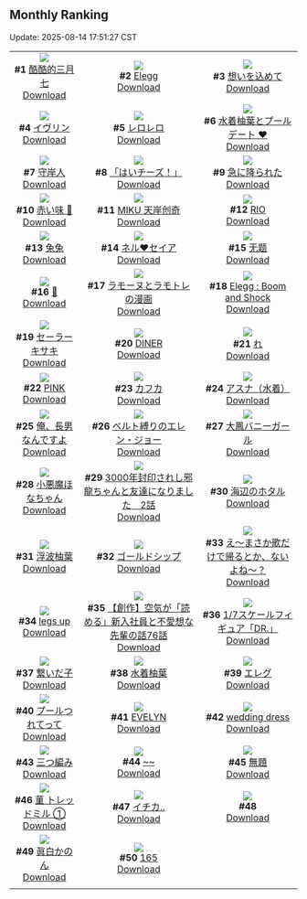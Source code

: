 ## Monthly Ranking
Update: 2025-08-14 17:51:27 CST

|      |      |      |
| :----: | :----: | :----: |
| ![](https://i.pixiv.re/c/240x480/img-master/img/2025/07/17/02/01/11/132780553_p0_master1200.jpg)<br>**#1** [酷酷的三月七](https://www.pixiv.net/artworks/132780553)<br>[Download](https://i.pixiv.re/img-original/img/2025/07/17/02/01/11/132780553_p0.jpg) | ![](https://i.pixiv.re/c/240x480/img-master/img/2025/07/17/12/16/34/132790142_p0_master1200.jpg)<br>**#2** [Elegg](https://www.pixiv.net/artworks/132790142)<br>[Download](https://i.pixiv.re/img-original/img/2025/07/17/12/16/34/132790142_p0.jpg) | ![](https://i.pixiv.re/c/240x480/img-master/img/2025/07/16/00/00/15/132740037_p0_master1200.jpg)<br>**#3** [想いを込めて](https://www.pixiv.net/artworks/132740037)<br>[Download](https://i.pixiv.re/img-original/img/2025/07/16/00/00/15/132740037_p0.jpg) |
| ![](https://i.pixiv.re/c/240x480/img-master/img/2025/07/17/16/41/08/132795059_p0_master1200.jpg)<br>**#4** [イヴリン](https://www.pixiv.net/artworks/132795059)<br>[Download](https://i.pixiv.re/img-original/img/2025/07/17/16/41/08/132795059_p0.png) | ![](https://i.pixiv.re/c/240x480/img-master/img/2025/07/17/00/00/04/132776215_p0_master1200.jpg)<br>**#5** [レロレロ](https://www.pixiv.net/artworks/132776215)<br>[Download](https://i.pixiv.re/img-original/img/2025/07/17/00/00/04/132776215_p0.png) | ![](https://i.pixiv.re/c/240x480/img-master/img/2025/07/17/20/35/31/132802398_p0_master1200.jpg)<br>**#6** [水着柚葉とプールデート ❤️](https://www.pixiv.net/artworks/132802398)<br>[Download](https://i.pixiv.re/img-original/img/2025/07/17/20/35/31/132802398_p0.png) |
| ![](https://i.pixiv.re/c/240x480/img-master/img/2025/07/17/18/00/10/132797019_p0_master1200.jpg)<br>**#7** [守岸人](https://www.pixiv.net/artworks/132797019)<br>[Download](https://i.pixiv.re/img-original/img/2025/07/17/18/00/10/132797019_p0.jpg) | ![](https://i.pixiv.re/c/240x480/img-master/img/2025/07/17/00/06/34/132776883_p0_master1200.jpg)<br>**#8** [「はいチーズ！」](https://www.pixiv.net/artworks/132776883)<br>[Download](https://i.pixiv.re/img-original/img/2025/07/17/00/06/34/132776883_p0.png) | ![](https://i.pixiv.re/c/240x480/img-master/img/2025/07/17/00/00/05/132776217_p0_master1200.jpg)<br>**#9** [急に降られた](https://www.pixiv.net/artworks/132776217)<br>[Download](https://i.pixiv.re/img-original/img/2025/07/17/00/00/05/132776217_p0.jpg) |
| ![](https://i.pixiv.re/c/240x480/img-master/img/2025/07/17/08/54/29/132786758_p0_master1200.jpg)<br>**#10** [赤い味 💢](https://www.pixiv.net/artworks/132786758)<br>[Download](https://i.pixiv.re/img-original/img/2025/07/17/08/54/29/132786758_p0.png) | ![](https://i.pixiv.re/c/240x480/img-master/img/2025/07/17/00/06/33/132776882_p0_master1200.jpg)<br>**#11** [MIKU 天岸创奇](https://www.pixiv.net/artworks/132776882)<br>[Download](https://i.pixiv.re/img-original/img/2025/07/17/00/06/33/132776882_p0.jpg) | ![](https://i.pixiv.re/c/240x480/img-master/img/2025/07/18/00/00/18/132810920_p0_master1200.jpg)<br>**#12** [RIO](https://www.pixiv.net/artworks/132810920)<br>[Download](https://i.pixiv.re/img-original/img/2025/07/18/00/00/18/132810920_p0.png) |
| ![](https://i.pixiv.re/c/240x480/img-master/img/2025/07/17/23/59/55/132810770_p0_master1200.jpg)<br>**#13** [兔兔](https://www.pixiv.net/artworks/132810770)<br>[Download](https://i.pixiv.re/img-original/img/2025/07/17/23/59/55/132810770_p0.jpg) | ![](https://i.pixiv.re/c/240x480/img-master/img/2025/07/17/12/24/35/132790310_p0_master1200.jpg)<br>**#14** [ネル❤セイア](https://www.pixiv.net/artworks/132790310)<br>[Download](https://i.pixiv.re/img-original/img/2025/07/17/12/24/35/132790310_p0.png) | ![](https://i.pixiv.re/c/240x480/img-master/img/2025/07/16/02/57/10/132745528_p0_master1200.jpg)<br>**#15** [无题](https://www.pixiv.net/artworks/132745528)<br>[Download](https://i.pixiv.re/img-original/img/2025/07/16/02/57/10/132745528_p0.jpg) |
| ![](https://i.pixiv.re/c/240x480/img-master/img/2025/07/16/00/00/16/132740040_p0_master1200.jpg)<br>**#16** [🎥](https://www.pixiv.net/artworks/132740040)<br>[Download](https://i.pixiv.re/img-original/img/2025/07/16/00/00/16/132740040_p0.jpg) | ![](https://i.pixiv.re/c/240x480/img-master/img/2025/07/17/22/33/57/132807259_p0_master1200.jpg)<br>**#17** [ラモーヌとラモトレの漫画](https://www.pixiv.net/artworks/132807259)<br>[Download](https://i.pixiv.re/img-original/img/2025/07/17/22/33/57/132807259_p0.jpg) | ![](https://i.pixiv.re/c/240x480/img-master/img/2025/07/17/18/58/33/132798843_p0_master1200.jpg)<br>**#18** [Elegg : Boom and Shock](https://www.pixiv.net/artworks/132798843)<br>[Download](https://i.pixiv.re/img-original/img/2025/07/17/18/58/33/132798843_p0.png) |
| ![](https://i.pixiv.re/c/240x480/img-master/img/2025/07/17/12/21/05/132790152_p0_master1200.jpg)<br>**#19** [セーラーキサキ](https://www.pixiv.net/artworks/132790152)<br>[Download](https://i.pixiv.re/img-original/img/2025/07/17/12/21/05/132790152_p0.png) | ![](https://i.pixiv.re/c/240x480/img-master/img/2025/07/19/00/00/14/132845706_p0_master1200.jpg)<br>**#20** [DINER](https://www.pixiv.net/artworks/132845706)<br>[Download](https://i.pixiv.re/img-original/img/2025/07/19/00/00/14/132845706_p0.png) | ![](https://i.pixiv.re/c/240x480/img-master/img/2025/07/17/04/30/01/132782813_p0_master1200.jpg)<br>**#21** [れ](https://www.pixiv.net/artworks/132782813)<br>[Download](https://i.pixiv.re/img-original/img/2025/07/17/04/30/01/132782813_p0.jpg) |
| ![](https://i.pixiv.re/c/240x480/img-master/img/2025/07/15/00/00/11/132704770_p0_master1200.jpg)<br>**#22** [PINK](https://www.pixiv.net/artworks/132704770)<br>[Download](https://i.pixiv.re/img-original/img/2025/07/15/00/00/11/132704770_p0.jpg) | ![](https://i.pixiv.re/c/240x480/img-master/img/2025/07/17/00/00/13/132776281_p0_master1200.jpg)<br>**#23** [カフカ](https://www.pixiv.net/artworks/132776281)<br>[Download](https://i.pixiv.re/img-original/img/2025/07/17/00/00/13/132776281_p0.jpg) | ![](https://i.pixiv.re/c/240x480/img-master/img/2025/07/18/18/30/04/132832784_p0_master1200.jpg)<br>**#24** [アスナ（水着）](https://www.pixiv.net/artworks/132832784)<br>[Download](https://i.pixiv.re/img-original/img/2025/07/18/18/30/04/132832784_p0.jpg) |
| ![](https://i.pixiv.re/c/240x480/img-master/img/2025/07/17/17/00/04/132795460_p0_master1200.jpg)<br>**#25** [俺、長男なんですよ](https://www.pixiv.net/artworks/132795460)<br>[Download](https://i.pixiv.re/img-original/img/2025/07/17/17/00/04/132795460_p0.jpg) | ![](https://i.pixiv.re/c/240x480/img-master/img/2025/07/18/00/00/04/132810803_p0_master1200.jpg)<br>**#26** [ベルト縛りのエレン・ジョー](https://www.pixiv.net/artworks/132810803)<br>[Download](https://i.pixiv.re/img-original/img/2025/07/18/00/00/04/132810803_p0.png) | ![](https://i.pixiv.re/c/240x480/img-master/img/2025/07/16/22/41/41/132772926_p0_master1200.jpg)<br>**#27** [大鳳バニーガール](https://www.pixiv.net/artworks/132772926)<br>[Download](https://i.pixiv.re/img-original/img/2025/07/16/22/41/41/132772926_p0.jpg) |
| ![](https://i.pixiv.re/c/240x480/img-master/img/2025/07/17/17/35/13/132796373_p0_master1200.jpg)<br>**#28** [小悪魔ほなちゃん](https://www.pixiv.net/artworks/132796373)<br>[Download](https://i.pixiv.re/img-original/img/2025/07/17/17/35/13/132796373_p0.jpg) | ![](https://i.pixiv.re/c/240x480/img-master/img/2025/07/17/00/01/23/132776567_p0_master1200.jpg)<br>**#29** [3000年封印されし邪龍ちゃんと友達になりました　2話](https://www.pixiv.net/artworks/132776567)<br>[Download](https://i.pixiv.re/img-original/img/2025/07/17/00/01/23/132776567_p0.jpg) | ![](https://i.pixiv.re/c/240x480/img-master/img/2025/07/18/18/46/34/132833274_p0_master1200.jpg)<br>**#30** [海辺のホタル](https://www.pixiv.net/artworks/132833274)<br>[Download](https://i.pixiv.re/img-original/img/2025/07/18/18/46/34/132833274_p0.jpg) |
| ![](https://i.pixiv.re/c/240x480/img-master/img/2025/07/15/00/00/09/132704750_p0_master1200.jpg)<br>**#31** [浮波柚葉](https://www.pixiv.net/artworks/132704750)<br>[Download](https://i.pixiv.re/img-original/img/2025/07/15/00/00/09/132704750_p0.jpg) | ![](https://i.pixiv.re/c/240x480/img-master/img/2025/07/16/00/00/05/132739959_p0_master1200.jpg)<br>**#32** [ゴールドシップ](https://www.pixiv.net/artworks/132739959)<br>[Download](https://i.pixiv.re/img-original/img/2025/07/16/00/00/05/132739959_p0.png) | ![](https://i.pixiv.re/c/240x480/img-master/img/2025/07/16/01/52/03/132744292_p0_master1200.jpg)<br>**#33** [え〜まさか歌だけで帰るとか、ないよね〜？](https://www.pixiv.net/artworks/132744292)<br>[Download](https://i.pixiv.re/img-original/img/2025/07/16/01/52/03/132744292_p0.jpg) |
| ![](https://i.pixiv.re/c/240x480/img-master/img/2025/07/17/23/27/41/132809430_p0_master1200.jpg)<br>**#34** [legs up](https://www.pixiv.net/artworks/132809430)<br>[Download](https://i.pixiv.re/img-original/img/2025/07/17/23/27/41/132809430_p0.png) | ![](https://i.pixiv.re/c/240x480/img-master/img/2025/07/17/19/56/07/132800816_p0_master1200.jpg)<br>**#35** [【創作】空気が「読める」新入社員と不愛想な先輩の話76話](https://www.pixiv.net/artworks/132800816)<br>[Download](https://i.pixiv.re/img-original/img/2025/07/17/19/56/07/132800816_p0.jpg) | ![](https://i.pixiv.re/c/240x480/img-master/img/2025/07/17/00/30/12/132777854_p0_master1200.jpg)<br>**#36** [1/7スケールフィギュア「DR.」](https://www.pixiv.net/artworks/132777854)<br>[Download](https://i.pixiv.re/img-original/img/2025/07/17/00/30/12/132777854_p0.jpg) |
| ![](https://i.pixiv.re/c/240x480/img-master/img/2025/07/17/17/30/07/132796252_p0_master1200.jpg)<br>**#37** [繋いだ子](https://www.pixiv.net/artworks/132796252)<br>[Download](https://i.pixiv.re/img-original/img/2025/07/17/17/30/07/132796252_p0.jpg) | ![](https://i.pixiv.re/c/240x480/img-master/img/2025/07/16/00/02/45/132740451_p0_master1200.jpg)<br>**#38** [水着柚葉](https://www.pixiv.net/artworks/132740451)<br>[Download](https://i.pixiv.re/img-original/img/2025/07/16/00/02/45/132740451_p0.jpg) | ![](https://i.pixiv.re/c/240x480/img-master/img/2025/07/15/19/49/58/132729358_p0_master1200.jpg)<br>**#39** [エレグ](https://www.pixiv.net/artworks/132729358)<br>[Download](https://i.pixiv.re/img-original/img/2025/07/15/19/49/58/132729358_p0.jpg) |
| ![](https://i.pixiv.re/c/240x480/img-master/img/2025/07/17/00/00/15/132776307_p0_master1200.jpg)<br>**#40** [プールつれてって](https://www.pixiv.net/artworks/132776307)<br>[Download](https://i.pixiv.re/img-original/img/2025/07/17/00/00/15/132776307_p0.png) | ![](https://i.pixiv.re/c/240x480/img-master/img/2025/07/17/00/00/08/132776240_p0_master1200.jpg)<br>**#41** [EVELYN](https://www.pixiv.net/artworks/132776240)<br>[Download](https://i.pixiv.re/img-original/img/2025/07/17/00/00/08/132776240_p0.jpg) | ![](https://i.pixiv.re/c/240x480/img-master/img/2025/07/17/16/58/05/132795400_p0_master1200.jpg)<br>**#42** [wedding dress](https://www.pixiv.net/artworks/132795400)<br>[Download](https://i.pixiv.re/img-original/img/2025/07/17/16/58/05/132795400_p0.png) |
| ![](https://i.pixiv.re/c/240x480/img-master/img/2025/07/16/14/25/22/132757010_p0_master1200.jpg)<br>**#43** [三つ編み](https://www.pixiv.net/artworks/132757010)<br>[Download](https://i.pixiv.re/img-original/img/2025/07/16/14/25/22/132757010_p0.jpg) | ![](https://i.pixiv.re/c/240x480/img-master/img/2025/07/17/00/03/31/132776733_p0_master1200.jpg)<br>**#44** [~~](https://www.pixiv.net/artworks/132776733)<br>[Download](https://i.pixiv.re/img-original/img/2025/07/17/00/03/31/132776733_p0.jpg) | ![](https://i.pixiv.re/c/240x480/img-master/img/2025/07/16/00/00/11/132740009_p0_master1200.jpg)<br>**#45** [無題](https://www.pixiv.net/artworks/132740009)<br>[Download](https://i.pixiv.re/img-original/img/2025/07/16/00/00/11/132740009_p0.jpg) |
| ![](https://i.pixiv.re/c/240x480/img-master/img/2025/07/17/22/33/57/132774674_p0_master1200.jpg)<br>**#46** [菫 トレッドミル ①](https://www.pixiv.net/artworks/132774674)<br>[Download](https://i.pixiv.re/img-original/img/2025/07/17/22/33/57/132774674_p0.png) | ![](https://i.pixiv.re/c/240x480/img-master/img/2025/07/19/21/19/41/132877929_p0_master1200.jpg)<br>**#47** [イチカ..](https://www.pixiv.net/artworks/132877929)<br>[Download](https://i.pixiv.re/img-original/img/2025/07/19/21/19/41/132877929_p0.png) | ![](https://s.pximg.net/common/images/limit_unviewable_s.png)<br>**#48** [](https://www.pixiv.net/artworks/132765724)<br>[Download](https://s.pximg.net/common/images/limit_unviewable_s.png) |
| ![](https://i.pixiv.re/c/240x480/img-master/img/2025/07/17/00/03/47/132776756_p0_master1200.jpg)<br>**#49** [眞白かのん](https://www.pixiv.net/artworks/132776756)<br>[Download](https://i.pixiv.re/img-original/img/2025/07/17/00/03/47/132776756_p0.jpg) | ![](https://i.pixiv.re/c/240x480/img-master/img/2025/07/15/11/21/56/132717452_p0_master1200.jpg)<br>**#50** [165](https://www.pixiv.net/artworks/132717452)<br>[Download](https://i.pixiv.re/img-original/img/2025/07/15/11/21/56/132717452_p0.jpg) |
|      |
